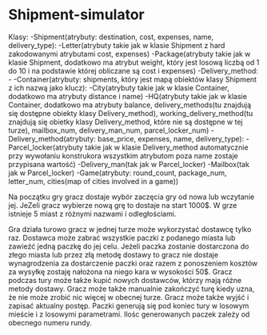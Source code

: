 # Shipment-simulator

Klasy:
    -Shipment(atrybuty: destination, cost, expenses, name, delivery_type):
        -Letter(atrybuty takie jak w klasie Shipment z hard zakodowanymi atrybutami cost, expenses)
        -Package(atrybuty takie jak w klasie Shipment, dodatkowo ma atrybut weight, który jest losową liczbą od 1 do 10 i na podstawie której obliczane są cost i expenses)
    -Delivery_method:
        -
    -Container(atrybuty: shipments, który jest mapą obiektów klasy Shipment z ich nazwą jako klucz):
        -City(atrybuty takie jak w klasie Container, dodatkowo ma atrybuty distance i name)
        -HQ(atrybuty takie jak w klasie Container, dodatkowo ma atrybuty balance, delivery_methods(tu znajdują się dostępne obiekty klasy Delivery_method), working_delivery_method(tu znajdują się obietky klasy Delivery_method, które nie są dostępne w tej turze), mailbox_num, delivery_man_num, parcel_locker_num)
    -Delivery_method(atrybuty: base_price, expenses, name, delivery_type):
        -Parcel_locker(atrybuty takie jak w klasie Delivery_method automatycznie przy wywołaniu konstrukora wszystkim atrybutom poza name zostaje przypisana wartość)
        -Delivery_man(tak jak w Parcel_locker)
        -Mailbox(tak jak w Parcel_locker)
    -Game(atrybuty: round_count, package_num, letter_num, cities(map of cities involved in a game))

Na początku gry gracz dostaje wybór zaczęcia gry od nowa lub wczytanie jej. JeZeli gracz wybierze nową grę to dostaje na start 1000$. W grze istnieje 5 miast z różnymi nazwami i odległościami.

Gra działa turowo gracz w jednej turze może wykorzystać dostawcę tylko raz. Dostawca może zabrać wszystkie paczki z podanego miasta lub zawieźć jedną paczkę do jej celu. Jeżeli paczka zostanie dostarczona do złego miasta lub przez złą metodę dostawy to gracz nie dostaje wynagrodzenia za dostarczenie paczki oraz razem z ponoszeniem kosztów za wysyłkę zostaję nałożona na niego kara w wysokości 50$. Gracz podczas tury może także kupić nowych dostawców, którzy mają różne metody dostawy. Gracz może także manualnie zakończyć turę kiedy uzna, że nie może zrobić nic więcej w obecnej turze. Gracz może także wyjść i zapisać aktualny postęp. Paczki generują się pod koniec tury w losowym mieście i z losowymi parametrami. Ilośc generowanych paczek zależy od obecnego numeru rundy.
